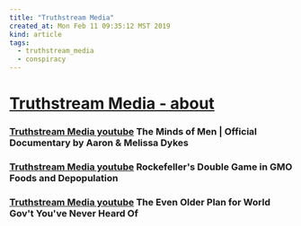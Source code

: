 ```yaml
---
title: "Truthstream Media"
created_at: Mon Feb 11 09:35:12 MST 2019
kind: article
tags:
  - truthstream_media
  - conspiracy
---
```


<h1>
  <a href="http://www.truthstreammedia.com/about-tsm" target="_blank">Truthstream Media - about</a>
</h1>

<h3>
  <a href="https://www.youtube.com/watch?v=LQucESRF3Sg" target="_blank">Truthstream Media youtube</a>
  The Minds of Men | Official Documentary by Aaron & Melissa Dykes
</h3>

<h3>
  <a href="https://www.youtube.com/watch?v=bZsazm0VCXA" target="_blank">Truthstream Media youtube</a>
  Rockefeller's Double Game in GMO Foods and Depopulation
</h3>

<h3>
  <a href="https://www.youtube.com/watch?v=a2hN7CHGGqU" target="_blank">Truthstream Media youtube</a>
  The Even Older Plan for World Gov't You've Never Heard Of
</h3>

<!--
html boilerplate fragments
<a href="" target="_blank"></a>
<a name=""></a>
<img src="" width="400px">
<ul>
  <li></li>
  <li><a href="" target="_blank"></a></li>
</ul>
<pre>
</pre>
<p style="margin-bottom: 2em;"></p>
<hr style="border: 0; height: 3px; background: #333; background-image: linear-gradient(to right, #ccc, #333, #ccc);">
<pre><code>
</code></pre>
<math xmlns='http://www.w3.org/1998/Math/MathML' display='block'>
</math>
:-->
